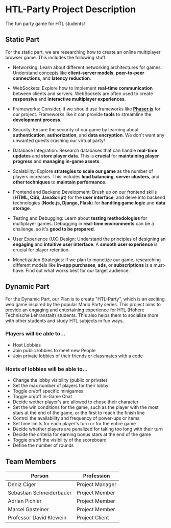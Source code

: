 # HTL-Party Project Description

The fun party game for HTL students!

## Static Part

For the static part, we are researching how to create an online multiplayer browser game.
This includes the following stuff:
- Networking: Learn about different networking architectures for games. Understand concepts like **client-server models**, **peer-to-peer connections**, and **latency reduction**.
- WebSockets: Explore how to  implement **real-time communication** between clients and servers. WebSockets are often used to create **responsive** and **interactive multiplayer experiences**.

- Frameworks: Consider, if we should use frameworks like **[Phaser.js](https://phaser.io/)** for our project. Frameworks like it can provide **tools** to streamline the **development process**.

- Security: Ensure the security of our game by learning about **authentication**, **authorization**, and **data encryption**. We don't want any unwanted guests crashing our virtual party!

- Database Integration: Research databases that can handle **real-time updates** and **store player data**. This is **crucial** for **maintaining player progress** and **managing in-game assets**.

- Scalability: Explore **strategies to scale our game** as the number of players increases. This includes **load balancing**, **server clusters**, and **other techniques** to **maintain performance**.

- Frontend and Backend Development: Brush up on our frontend skills (**HTML, CSS, JavaScript**) for the **user interface**, and delve into backend technologies (**Node.js, Django, Flask**) for **handling game logic** and **data storage**.

- Testing and Debugging: Learn about **testing methodologies** for multiplayer games. Debugging in **real-time environments** can be a challenge, so it's **good to be prepared**.

- User Experience (UX) Design: Understand the principles of designing an **engaging** and **intuitive user interface**. A **smooth user experience** is crucial for player retention.

- Monetization Strategies: If we plan to monetize our game, researching different models like **in-app purchases**, **ads**, or **subscriptions** is a must-have. Find out what works best for our target audience.
 
## Dynamic Part

For the Dynamic Part, our Plan is to create "HTL-Party", which is an exciting web game inspired by the popular Mario Party series. This project aims to provide an engaging and entertaining experience for HTL (Höhere Technische Lehranstalt) students. This also helps them to socialize more with other students and study HTL subjects in fun ways.

### Players will be able to...
- Host Lobbies
- Join public lobbies to meet new People
- Join private lobbies of their friends or classmates with a code

### Hosts of lobbies will be able to...
- Change the lobby visibility (public or private)
- Set the max number of players for their lobby
- Toggle on/off specific minigames
- Toggle on/off In-Game Chat
- Decide wether player's are allowed to chose their character
- Set the win conditions for the game, such as the player with the most stars at the end of the game, or the first to reach the finish line
- Control the availability and frequency of power-ups or items
- Set time limits for each player's turn or for the entire game
- Decide whether players are penalized for taking too long with their turn
- Decide the criteria for earning bonus stars at the end of the game
- Toggle on/off the visibility of the scoreboard
- Define the number of rounds

## Team Members
|Person                   | Profession      |
|-------------------------|-----------------|
|Deniz Ciger              | Project Manager |
|Sebastian Schneiderbauer | Project Member  |
|Adrian Pichler           | Project Member  |
|Marcel Gasteiner         | Project Member  |
|Professor David Klewein  | Project Client  |
